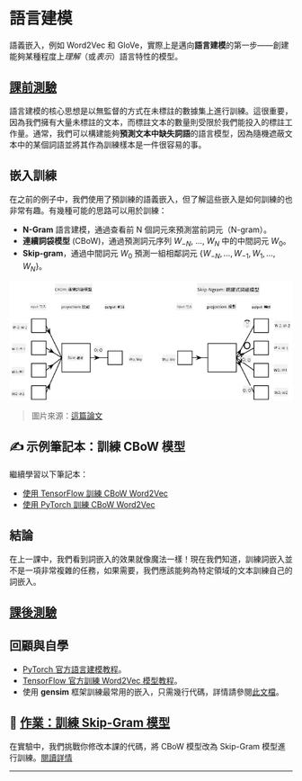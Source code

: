 <!--
CO_OP_TRANSLATOR_METADATA:
{
  "original_hash": "7ba20f54a5bfcd6521018cdfb17c7c57",
  "translation_date": "2025-09-23T12:52:56+00:00",
  "source_file": "lessons/5-NLP/15-LanguageModeling/README.md",
  "language_code": "hk"
}
-->
# 語言建模

語義嵌入，例如 Word2Vec 和 GloVe，實際上是邁向**語言建模**的第一步——創建能夠某種程度上*理解*（或*表示*）語言特性的模型。

## [課前測驗](https://ff-quizzes.netlify.app/en/ai/quiz/29)

語言建模的核心思想是以無監督的方式在未標註的數據集上進行訓練。這很重要，因為我們擁有大量未標註的文本，而標註文本的數量則受限於我們能投入的標註工作量。通常，我們可以構建能夠**預測文本中缺失詞語**的語言模型，因為隨機遮蔽文本中的某個詞語並將其作為訓練樣本是一件很容易的事。

## 嵌入訓練

在之前的例子中，我們使用了預訓練的語義嵌入，但了解這些嵌入是如何訓練的也非常有趣。有幾種可能的思路可以用於訓練：

* **N-Gram** 語言建模，通過查看前 N 個詞元來預測當前詞元（N-gram）。
* **連續詞袋模型** (CBoW)，通過預測詞元序列 $W_{-N}$, ..., $W_N$ 中的中間詞元 $W_0$。
* **Skip-gram**，通過中間詞元 $W_0$ 預測一組相鄰詞元 {$W_{-N},\dots, W_{-1}, W_1,\dots, W_N$}。

![來自論文的將詞語轉換為向量的算法示例](../../../../../translated_images/example-algorithms-for-converting-words-to-vectors.fbe9207a726922f6f0f5de66427e8a6eda63809356114e28fb1fa5f4a83ebda7.hk.png)

> 圖片來源：[這篇論文](https://arxiv.org/pdf/1301.3781.pdf)

## ✍️ 示例筆記本：訓練 CBoW 模型

繼續學習以下筆記本：

* [使用 TensorFlow 訓練 CBoW Word2Vec](CBoW-TF.ipynb)
* [使用 PyTorch 訓練 CBoW Word2Vec](CBoW-PyTorch.ipynb)

## 結論

在上一課中，我們看到詞嵌入的效果就像魔法一樣！現在我們知道，訓練詞嵌入並不是一項非常複雜的任務，如果需要，我們應該能夠為特定領域的文本訓練自己的詞嵌入。

## [課後測驗](https://ff-quizzes.netlify.app/en/ai/quiz/30)

## 回顧與自學

* [PyTorch 官方語言建模教程](https://pytorch.org/tutorials/beginner/nlp/word_embeddings_tutorial.html)。
* [TensorFlow 官方訓練 Word2Vec 模型教程](https://www.TensorFlow.org/tutorials/text/word2vec)。
* 使用 **gensim** 框架訓練最常用的嵌入，只需幾行代碼，詳情請參閱[此文檔](https://pytorch.org/tutorials/beginner/nlp/word_embeddings_tutorial.html)。

## 🚀 [作業：訓練 Skip-Gram 模型](lab/README.md)

在實驗中，我們挑戰你修改本課的代碼，將 CBoW 模型改為 Skip-Gram 模型進行訓練。[閱讀詳情](lab/README.md)

---

